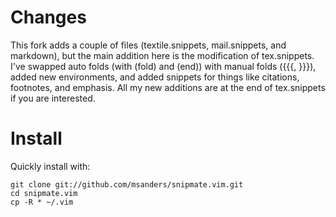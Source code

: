 # Changes

This fork adds a couple of files (textile.snippets, mail.snippets, and markdown), but the main addition here is the modification of tex.snippets.  I've swapped auto folds (with (fold) and (end)) with manual folds ({{{, }}}), added new environments, and added snippets for things like citations, footnotes, and emphasis.  All my new additions are at the end of tex.snippets if you are interested.

# Install

Quickly install with:

    git clone git://github.com/msanders/snipmate.vim.git
	cd snipmate.vim
	cp -R * ~/.vim
